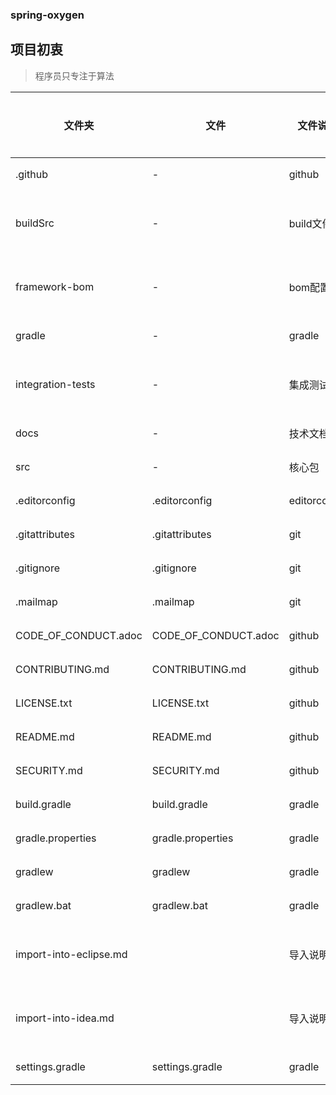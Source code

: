 ### spring-oxygen

## 项目初衷

> 程序员只专注于算法

| 文件夹 | 文件 | 文件说明 | 文件状态 |
| --- | --- | --- | --- | 
| .github | -  | github | 启用 |
| buildSrc | - | build文件夹 | 暂不启用 |
| framework-bom | -  | bom配置 | 暂不启用 |
| gradle | - | gradle | 启用 |
| integration-tests | - | 集成测试 | 暂不启用 |
| docs | - | 技术文档 | 启用 |
| src | - | 核心包 | 启用 |
| .editorconfig | .editorconfig | editorconfig | 启用 |
| .gitattributes | .gitattributes | git | 启用 |
| .gitignore | .gitignore | git | 启用 |
| .mailmap | .mailmap | git | 启用 | 
| CODE_OF_CONDUCT.adoc | CODE_OF_CONDUCT.adoc | github | 启用 |
| CONTRIBUTING.md | CONTRIBUTING.md | github | 启用 |
| LICENSE.txt | LICENSE.txt | github | 启用 |
| README.md | README.md | github | 启用 |
| SECURITY.md | SECURITY.md | github | 启用 |
| build.gradle | build.gradle  | gradle | 启用 |
| gradle.properties | gradle.properties | gradle | 启用 |
| gradlew | gradlew | gradle |  启用 |
| gradlew.bat | gradlew.bat | gradle | 启用 |
| import-into-eclipse.md |  | 导入说明 | 暂不启用 |
| import-into-idea.md | | 导入说明 | 暂不启用 |
| settings.gradle | settings.gradle | gradle | 启用 